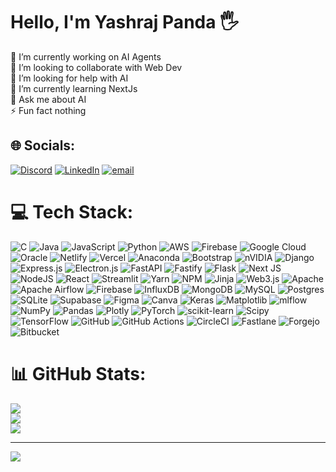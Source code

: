 # Hello, I'm Yashraj Panda 🖐️
🔭 I’m currently working on AI Agents<br>👯 I’m looking to collaborate with Web Dev<br>🤝 I’m looking for help with AI<br>🌱 I’m currently learning NextJs<br>💬 Ask me about AI<br>⚡ Fun fact nothing


## 🌐 Socials:
[![Discord](https://img.shields.io/badge/Discord-%237289DA.svg?logo=discord&logoColor=white)](https://discord.gg/https://discord.gg/x9sQd6DM) [![LinkedIn](https://img.shields.io/badge/LinkedIn-%230077B5.svg?logo=linkedin&logoColor=white)](https://linkedin.com/in/linkedin.com/in/yashraj-panda-11764a302) [![email](https://img.shields.io/badge/Email-D14836?logo=gmail&logoColor=white)](mailto:yashrajpanda320@gmail.com) 

# 💻 Tech Stack:
![C](https://img.shields.io/badge/c-%2300599C.svg?style=flat-square&logo=c&logoColor=white) ![Java](https://img.shields.io/badge/java-%23ED8B00.svg?style=flat-square&logo=openjdk&logoColor=white) ![JavaScript](https://img.shields.io/badge/javascript-%23323330.svg?style=flat-square&logo=javascript&logoColor=%23F7DF1E) ![Python](https://img.shields.io/badge/python-3670A0?style=flat-square&logo=python&logoColor=ffdd54) ![AWS](https://img.shields.io/badge/AWS-%23FF9900.svg?style=flat-square&logo=amazon-aws&logoColor=white) ![Firebase](https://img.shields.io/badge/firebase-%23039BE5.svg?style=flat-square&logo=firebase) ![Google Cloud](https://img.shields.io/badge/GoogleCloud-%234285F4.svg?style=flat-square&logo=google-cloud&logoColor=white) ![Oracle](https://img.shields.io/badge/Oracle-F80000?style=flat-square&logo=oracle&logoColor=white) ![Netlify](https://img.shields.io/badge/netlify-%23000000.svg?style=flat-square&logo=netlify&logoColor=#00C7B7) ![Vercel](https://img.shields.io/badge/vercel-%23000000.svg?style=flat-square&logo=vercel&logoColor=white) ![Anaconda](https://img.shields.io/badge/Anaconda-%2344A833.svg?style=flat-square&logo=anaconda&logoColor=white) ![Bootstrap](https://img.shields.io/badge/bootstrap-%238511FA.svg?style=flat-square&logo=bootstrap&logoColor=white) ![nVIDIA](https://img.shields.io/badge/cuda-000000.svg?style=flat-square&logo=nVIDIA&logoColor=green) ![Django](https://img.shields.io/badge/django-%23092E20.svg?style=flat-square&logo=django&logoColor=white) ![Express.js](https://img.shields.io/badge/express.js-%23404d59.svg?style=flat-square&logo=express&logoColor=%2361DAFB) ![Electron.js](https://img.shields.io/badge/Electron-191970?style=flat-square&logo=Electron&logoColor=white) ![FastAPI](https://img.shields.io/badge/FastAPI-005571?style=flat-square&logo=fastapi) ![Fastify](https://img.shields.io/badge/fastify-%23000000.svg?style=flat-square&logo=fastify&logoColor=white) ![Flask](https://img.shields.io/badge/flask-%23000.svg?style=flat-square&logo=flask&logoColor=white) ![Next JS](https://img.shields.io/badge/Next-black?style=flat-square&logo=next.js&logoColor=white) ![NodeJS](https://img.shields.io/badge/node.js-6DA55F?style=flat-square&logo=node.js&logoColor=white) ![React](https://img.shields.io/badge/react-%2320232a.svg?style=flat-square&logo=react&logoColor=%2361DAFB) ![Streamlit](https://img.shields.io/badge/Streamlit-%23FE4B4B.svg?style=flat-square&logo=streamlit&logoColor=white) ![Yarn](https://img.shields.io/badge/yarn-%232C8EBB.svg?style=flat-square&logo=yarn&logoColor=white) ![NPM](https://img.shields.io/badge/NPM-%23CB3837.svg?style=flat-square&logo=npm&logoColor=white) ![Jinja](https://img.shields.io/badge/jinja-white.svg?style=flat-square&logo=jinja&logoColor=black) ![Web3.js](https://img.shields.io/badge/web3.js-F16822?style=flat-square&logo=web3.js&logoColor=white) ![Apache](https://img.shields.io/badge/apache-%23D42029.svg?style=flat-square&logo=apache&logoColor=white) ![Apache Airflow](https://img.shields.io/badge/Apache%20Airflow-017CEE?style=flat-square&logo=Apache%20Airflow&logoColor=white) ![Firebase](https://img.shields.io/badge/firebase-a08021?style=flat-square&logo=firebase&logoColor=ffcd34) ![InfluxDB](https://img.shields.io/badge/InfluxDB-22ADF6?style=flat-square&logo=InfluxDB&logoColor=white) ![MongoDB](https://img.shields.io/badge/MongoDB-%234ea94b.svg?style=flat-square&logo=mongodb&logoColor=white) ![MySQL](https://img.shields.io/badge/mysql-4479A1.svg?style=flat-square&logo=mysql&logoColor=white) ![Postgres](https://img.shields.io/badge/postgres-%23316192.svg?style=flat-square&logo=postgresql&logoColor=white) ![SQLite](https://img.shields.io/badge/sqlite-%2307405e.svg?style=flat-square&logo=sqlite&logoColor=white) ![Supabase](https://img.shields.io/badge/Supabase-3ECF8E?style=flat-square&logo=supabase&logoColor=white) ![Figma](https://img.shields.io/badge/figma-%23F24E1E.svg?style=flat-square&logo=figma&logoColor=white) ![Canva](https://img.shields.io/badge/Canva-%2300C4CC.svg?style=flat-square&logo=Canva&logoColor=white) ![Keras](https://img.shields.io/badge/Keras-%23D00000.svg?style=flat-square&logo=Keras&logoColor=white) ![Matplotlib](https://img.shields.io/badge/Matplotlib-%23ffffff.svg?style=flat-square&logo=Matplotlib&logoColor=black) ![mlflow](https://img.shields.io/badge/mlflow-%23d9ead3.svg?style=flat-square&logo=numpy&logoColor=blue) ![NumPy](https://img.shields.io/badge/numpy-%23013243.svg?style=flat-square&logo=numpy&logoColor=white) ![Pandas](https://img.shields.io/badge/pandas-%23150458.svg?style=flat-square&logo=pandas&logoColor=white) ![Plotly](https://img.shields.io/badge/Plotly-%233F4F75.svg?style=flat-square&logo=plotly&logoColor=white) ![PyTorch](https://img.shields.io/badge/PyTorch-%23EE4C2C.svg?style=flat-square&logo=PyTorch&logoColor=white) ![scikit-learn](https://img.shields.io/badge/scikit--learn-%23F7931E.svg?style=flat-square&logo=scikit-learn&logoColor=white) ![Scipy](https://img.shields.io/badge/SciPy-%230C55A5.svg?style=flat-square&logo=scipy&logoColor=%white) ![TensorFlow](https://img.shields.io/badge/TensorFlow-%23FF6F00.svg?style=flat-square&logo=TensorFlow&logoColor=white) ![GitHub](https://img.shields.io/badge/github-%23121011.svg?style=flat-square&logo=github&logoColor=white) ![GitHub Actions](https://img.shields.io/badge/github%20actions-%232671E5.svg?style=flat-square&logo=githubactions&logoColor=white) ![CircleCI](https://img.shields.io/badge/circleci-%23161616.svg?style=flat-square&logo=circleci&logoColor=white) ![Fastlane](https://img.shields.io/badge/fastlane-%2382bd4e.svg?style=flat-square&logo=fastlane&logoColor=black) ![Forgejo](https://img.shields.io/badge/forgejo-%23FB923C.svg?style=flat-square&logo=forgejo&logoColor=white) ![Bitbucket](https://img.shields.io/badge/bitbucket-%230047B3.svg?style=flat-square&logo=bitbucket&logoColor=white)
# 📊 GitHub Stats:
![](https://github-readme-stats.vercel.app/api?username=YashrajPanda&theme=transparent&hide_border=false&include_all_commits=false&count_private=false)<br/>
![](https://nirzak-streak-stats.vercel.app/?user=YashrajPanda&theme=transparent&hide_border=false)<br/>
![](https://github-readme-stats.vercel.app/api/top-langs/?username=YashrajPanda&theme=transparent&hide_border=false&include_all_commits=false&count_private=false&layout=compact)

---
[![](https://visitcount.itsvg.in/api?id=YashrajPanda&icon=0&color=0)](https://visitcount.itsvg.in)

<!-- Proudly created with GPRM ( https://gprm.itsvg.in ) -->

